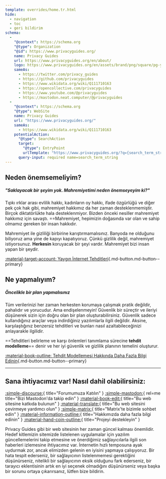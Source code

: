 ```yaml
---
template: overrides/home.tr.html
hide:
  - navigation
  - toc
  - geri bildirim
schema:
  - 
    "@context": https://schema.org
    "@type": Organization
    "@id": https://www.privacyguides.org/
    name: Privacy Guides
    url: https://www.privacyguides.org/en/about/
    logo: https://www.privacyguides.org/en/assets/brand/png/square/pg-yellow.png
    sameAs:
      - https://twitter.com/privacy_guides
      - https://github.com/privacyguides
      - https://www.wikidata.org/wiki/Q111710163
      - https://opencollective.com/privacyguides
      - https://www.youtube.com/@privacyguides
      - https://mastodon.neat.computer/@privacyguides
  - 
    "@context": https://schema.org
    "@type": WebSite
    name: Privacy Guides
    url: "https://www.privacyguides.org/"
    sameAs:
      - https://www.wikidata.org/wiki/Q111710163
    potentialAction:
      "@type": SearchAction
      target:
        "@type": EntryPoint
        urlTemplate: "https://www.privacyguides.org/?q={search_term_string}"
      query-input: required name=search_term_string
---
```


<!-- markdownlint-disable-next-line -->
## Neden önemsemeliyim?

##### "Saklayacak bir şeyim yok. Mahremiyetimi neden önemseyeyim ki?"

Tıpkı ırklar arası evlilik hakkı, kadınların oy hakkı, ifade özgürlüğü ve diğer pek çok hak gibi, mahremiyet hakkımız da her zaman desteklenmemiştir. Birçok diktatörlükte hala desteklenmiyor. Bizden önceki nesiller mahremiyet hakkımız için savaştı. ==Mahremiyet, hepimizin doğasında var olan ve sahip olmamız gereken bir insan hakkıdır.

Mahremiyet ile gizliliği birbirine karıştırmamalısınız. Banyoda ne olduğunu biliyoruz ama yine de kapıyı kapatıyoruz. Çünkü gizlilik değil, mahremiyet istiyorsunuz. **Herkesin** koruyacak bir şeyi vardır. Mahremiyet bizi insan yapan bir şeydir.

[:material-target-account: Yaygın İnternet Tehditleri](basics/common-threats.md ""){.md-button.md-button--primary}

## Ne yapmalıyım?

##### Öncelikle bir plan yapmalısınız

Tüm verilerinizi her zaman herkesten korumaya çalışmak pratik değildir, pahalıdır ve yorucudur. Ama endişelenmeyin! Güvenlik bir süreçtir ve ileriyi düşünerek sizin için doğru olan bir plan oluşturabilirsiniz. Güvenlik sadece kullandığınız araçlar veya indirdiğiniz yazılımlarla ilgili değildir. Aksine, karşılaştığınız benzersiz tehditleri ve bunları nasıl azaltabileceğinizi anlayarakle ilgilidir.

==Tehditleri belirleme ve karşı önlemleri tanımlama sürecine **tehdit modelleme**== denir ve her iyi güvenlik ve gizlilik planının temelini oluşturur.

[:material-book-outline: Tehdit Modellemesi Hakkında Daha Fazla Bilgi Edinin](basics/threat-modeling.md ""){.md-button.md-button--primary}

---

## Sana ihtiyacımız var! Nasıl dahil olabilirsiniz:

[:simple-discourse:](https://discuss.privacyguides.net/){ title="Forumumuza Katılın" }
[:simple-mastodon:](https://mastodon.neat.computer/@privacyguides){ rel=me title="Bizi Mastodon'da takip edin" }
[:material-book-edit:](https://github.com/privacyguides/privacyguides.org){ title="Bu web sitesine katkıda bulunun" }
[:material-translate:](https://matrix.to/#/#pg-i18n:aragon.sh){ title="Bu web sitesini çevirmeye yardımcı olun" }
[:simple-matrix:](https://matrix.to/#/#privacyguides:matrix.org){ title="Matrix'te bizimle sohbet edin" }
[:material-information-outline:](about/index.md){ title="Hakkımızda daha fazla bilgi edinin" }
[:material-hand-coin-outline:](about/donate.md){ title="Projeyi destekleyin" }

Privacy Guides gibi bir web sitesinin her zaman güncel kalması önemlidir. Hedef kitlemizin sitemizde listelenen uygulamalar için yazılım güncellemelerini takip etmesine ve önerdiğimiz sağlayıcılarla ilgili son haberleri izlemesine ihtiyacımız var. İnternetin hızlı temposuna ayak uydurmak zor, ancak elimizden gelenin en iyisini yapmaya çalışıyoruz. Bir hata tespit ederseniz, bir sağlayıcının listelenmemesi gerektiğini düşünürseniz, nitelikli bir sağlayıcının eksik olduğunu fark ederseniz, bir tarayıcı eklentisinin artık en iyi seçenek olmadığını düşünürseniz veya başka bir sorunu ortaya çıkarırsanız, lütfen bize bildirin.
